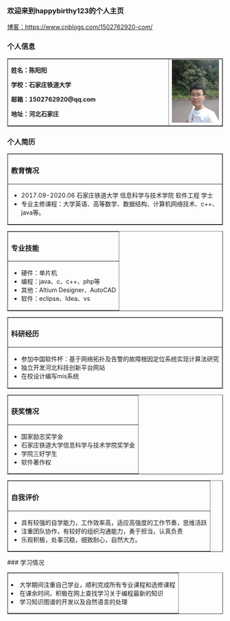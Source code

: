 ### 欢迎来到happybirthy123的个人主页
<a href="https://www.cnblogs.com/1502762920-com/">博客：https://www.cnblogs.com/1502762920-com/</a>
### 个人信息
<table border="1">
  <tr>
    <td width="75%">
      <p><b>姓名：陈阳阳</b></p>
      <p><b>学校：石家庄铁道大学</b></p>
      <p><b>邮箱：1502762920@qq.com</b></p>
      <p><b>地址：河北石家庄</b></p>
    </td>
    <td width="25%">
      <img src="/travel.jpg" width="100%">    
    </td>
  </tr>
</table>

### 个人简历
<table width="95%" border="1" cellpadding="0" cellspacing="0" style="table-layout:fixed;">
  <tr>
    <td width="75%">
      <h3>教育情况</h3>
    </td>
  </tr>
  <tr>
    <td width="75%">
      <ul>
        <li>2017.09-2020.06     石家庄铁道大学     信息科学与技术学院          软件工程        学士 </li>
        <li>专业主修课程：大学英语、高等数学、数据结构、计算机网络技术、c++、java等。</li>
      </ul>
    </td>
  </tr>
</table>

<table width="95%" border="1" cellpadding="0" cellspacing="0" style="table-layout:fixed;">
  <tr>
    <td width="100%">
      <h3>专业技能</h3>
    </td>
  </tr>
  <tr>
    <td width="100%">
      <ul>
        <li>硬件：单片机</li>
        <li>编程：java、c、c++、php等</li>
        <li>其他：Altium  Designer、AutoCAD</li>
        <li>软件：eclipse、Idea、vs</li>
      </ul>
    </td>
  </tr>
</table>

<table width="95%" border="1" cellpadding="0" cellspacing="0" style="table-layout:fixed;">
  <tr>
    <td width="100%">
      <h3>科研经历</h3>
    </td>
  </tr>
  <tr>
    <td width="100%">
      <ul>
        <li>参加中国软件杯：基于网络拓扑及告警的故障根因定位系统实现计算法研究</li>
        <li>独立开发河北科技创新平台网站</li>
        <li>在校设计编写mis系统</li>
      </ul>
    </td>
  </tr>
</table>

<table width="95%" border="1" cellpadding="0" cellspacing="0" style="table-layout:fixed;">
  <tr>
    <td width="100%">
      <h3>获奖情况</h3>
    </td>
  </tr>
  <tr>
    <td width="100%">
      <ul>
        <li>国家励志奖学金</li>
        <li>石家庄铁道大学信息科学与技术学院奖学金</li>
        <li>学院三好学生</li>
        <li>软件著作权</li>
      </ul>
    </td>
  </tr>
</table>

<table width="95%" border="1" cellpadding="0" cellspacing="0" style="table-layout:fixed;">
  <tr>
    <td width="100%">
      <h3>自我评价</h3>
    </td>
  </tr>
  <tr>
    <td width="100%">
      <ul>
        <li>具有较强的自学能力，工作效率高，适应高强度的工作节奏，思维活跃</li>
        <li>注重团队协作，有较好的组织沟通能力，勇于担当，认真负责</li>
        <li>乐观积极，处事沉稳，细致耐心，自然大方。</li>
      </ul>
    </td>
  </tr>
</table>
### 学习情况
<table width="95%" border="1" cellpadding="0" cellspacing="0" style="table-layout:fixed;">
  <tr>
    <td width="100%">
      <p>
        <li>大学期间注重自己学业，顺利完成所有专业课程和选修课程</li>
        <li>在课余时间，积极在网上查找学习关于编程最新的知识</li>
        <li>学习知识图谱的开发以及自然语言的处理</li>
      </p>
    </td>
  </tr>
</table>


























